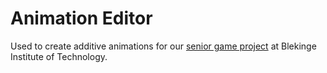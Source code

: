# Animation Editor 
Used to create additive animations for our [senior game project](https://github.com/tobbep1997/RipTag) at Blekinge Institute of Technology.
